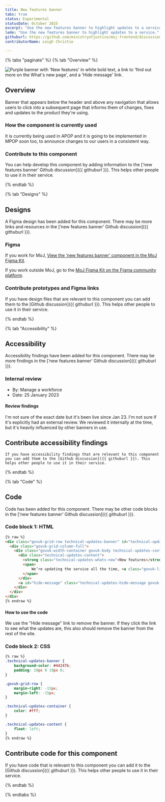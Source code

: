 ```yaml
---
title: New features banner
tabs: true
status: Experimental
statusDate: October 2025
excerpt: "Use the new features banner to highlight updates to a service."
lede: "Use the new features banner to highlight updates to a service."
githuburl: https://github.com/ministryofjustice/moj-frontend/discussions/1870
contributorName: Leigh Christie

---
```


{% tabs "paginate" %}
{% tab "Overview" %}

<div class="img-container">
  <img src="/assets/images/submission-1759330464350/New-features-banner.png" alt="Purple banner with 'New features' in white bold text, a link to 'find out more on the What's new page', and a 'Hide message' link." />
</div>

## Overview
Banner that appears below the header and above any navigation that allows users to click into a subsequent page that informs them of changes, fixes and updates to the product they're using.

### How the component is currently used

It is currently being used in APOP and it is going to be implemented in MPOP soon too, to announce changes to our users in a consistent way.

### Contribute to this component
You can help develop this component by adding information to the [‘new features banner’ Github discussion]({{ githuburl }}). This helps other people to use it in their service.

{% endtab %}

{% tab "Designs" %}

## Designs

A Figma design has been added for this component. There may be more links and resources in the [‘new features banner’ Github discussion]({{ githuburl }}).


### Figma

If you work for MoJ, [View the ‘new features banner’ component in the MoJ Figma Kit](https://www.figma.com/design/N2xqOFkyehXwcD9DxU1gEq/MoJ-Figma-Kit?node-id=13264-60).

If you work outside MoJ, go to the [MoJ Figma Kit on the Figma community platform](https://www.figma.com/community/file/1543193133973726850/moj-design-system-figma-kit).

### Contribute prototypes and Figma links

If you have design files that are relevant to this component you can add them to the [Github discussion]({{ githuburl }}). This helps other people to use it in their service.

{% endtab %}

{% tab "Accessibility" %}

## Accessibility

Accessibility findings have been added for this component. There may be more findings in the [‘new features banner’ Github discussion]({{ githuburl }}).


### Internal review

* By: Manage a workforce
* Date: 25 January 2023

#### Review findings

I'm not sure of the exact date but it's been live since Jan 23. I'm not sure if it's explicitly had an external review. We reviewed it internally at the time, but it's heavily influenced by other banners in use.

## Contribute accessibility findings

    If you have accessibility findings that are relevant to this component you can add them to the [Github discussion]({{ githuburl }}). This helps other people to use it in their service.

{% endtab %}

{% tab "Code" %}

## Code

Code has been added for this component. There may be other code blocks in the [‘new features banner’ Github discussion]({{ githuburl }}).


### Code block 1: HTML

<div class="app-example__code" data-module="app-copy">

```HTML
{% raw %}
<div class="govuk-grid-row technical-updates-banner" id="technical-updates-banner" data-banner-version="30 May 2025">
  <div class="govuk-grid-column-full">
    <div class="govuk-width-container govuk-body technical-updates-container">
      <div class="technical-updates-content">
        <strong class="technical-updates-whats-new">New features</strong>
        <span>
            We’re updating the service all the time, <a class="govuk-link govuk-link--inverse" href="/whats-new">find out more on the What’s new page.</a>
        </span>
      </div>
      <a id="hide-message" class="technical-updates-hide-message govuk-link govuk-link--inverse" href="#" aria-current="page">Hide message</a>
    </div>
  </div>
</div>
{% endraw %}
```

</div>

#### How to use the code

We use the "Hide message" link to remove the banner. If they click the link to see what the updates are, this also should remove the banner from the rest of the site.

### Code block 2: CSS

<div class="app-example__code" data-module="app-copy">

```CSS
{% raw %}
.technical-updates-banner {
    background-color: #44247b;
    padding: 10px 0 10px 0;
}

.govuk-grid-row {
    margin-right: -15px;
    margin-left: -15px;
}

.technical-updates-container {
    color: #fff;
}

.technical-updates-content {
    float: left;
}
{% endraw %}
```

</div>


## Contribute code for this component

If you have code that is relevant to this component you can add it to the [Github discussion]({{ githuburl }}). This helps other people to use it in their service.

{% endtab %}

{% endtabs %}
